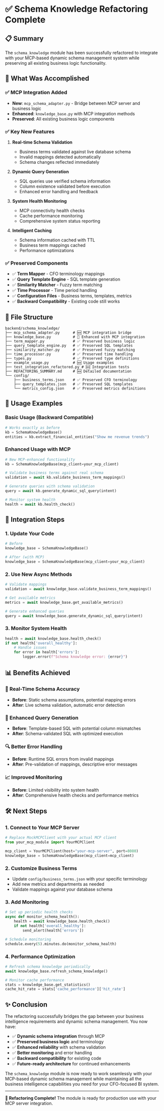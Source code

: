 # ✅ Schema Knowledge Refactoring Complete

## 📋 Summary

The `schema_knowledge` module has been successfully refactored to integrate with your MCP-based dynamic schema management system while preserving all existing business logic functionality.

## 🎯 What Was Accomplished

### ✅ MCP Integration Added

- **New**: `mcp_schema_adapter.py` - Bridge between MCP server and business logic
- **Enhanced**: `knowledge_base.py` with MCP integration methods
- **Preserved**: All existing business logic components

### ✅ Key New Features

1. **Real-time Schema Validation**

   - Business terms validated against live database schema
   - Invalid mappings detected automatically
   - Schema changes reflected immediately

2. **Dynamic Query Generation**

   - SQL queries use verified schema information
   - Column existence validated before execution
   - Enhanced error handling and feedback

3. **System Health Monitoring**

   - MCP connectivity health checks
   - Cache performance monitoring
   - Comprehensive system status reporting

4. **Intelligent Caching**
   - Schema information cached with TTL
   - Business term mappings cached
   - Performance optimizations

### ✅ Preserved Components

- ✅ **Term Mapper** - CFO terminology mappings
- ✅ **Query Template Engine** - SQL template generation
- ✅ **Similarity Matcher** - Fuzzy term matching
- ✅ **Time Processor** - Time period handling
- ✅ **Configuration Files** - Business terms, templates, metrics
- ✅ **Backward Compatibility** - Existing code still works

## 📁 File Structure

```
backend/schema_knowledge/
├── mcp_schema_adapter.py      # 🆕 MCP integration bridge
├── knowledge_base.py          # 🔄 Enhanced with MCP integration
├── term_mapper.py             # ✅ Preserved business logic
├── query_template_engine.py   # ✅ Preserved SQL templates
├── similarity_matcher.py      # ✅ Preserved fuzzy matching
├── time_processor.py          # ✅ Preserved time handling
├── types.py                   # ✅ Preserved type definitions
├── example_usage.py           # 🆕 Usage examples
├── test_integration_refactored.py # 🆕 Integration tests
├── REFACTORING_SUMMARY.md     # 🆕 Detailed documentation
└── config/
    ├── business_terms.json    # ✅ Preserved CFO terminology
    ├── query_templates.json   # ✅ Preserved SQL templates
    └── metrics_config.json    # ✅ Preserved metrics definitions
```

## 🚀 Usage Examples

### Basic Usage (Backward Compatible)

```python
# Works exactly as before
kb = SchemaKnowledgeBase()
entities = kb.extract_financial_entities("Show me revenue trends")
```

### Enhanced Usage with MCP

```python
# New MCP-enhanced functionality
kb = SchemaKnowledgeBase(mcp_client=your_mcp_client)

# Validate business terms against real schema
validation = await kb.validate_business_term_mappings()

# Generate queries with schema validation
query = await kb.generate_dynamic_sql_query(intent)

# Monitor system health
health = await kb.health_check()
```

## 🔧 Integration Steps

### 1. Update Your Code

```python
# Before
knowledge_base = SchemaKnowledgeBase()

# After (with MCP)
knowledge_base = SchemaKnowledgeBase(mcp_client=your_mcp_client)
```

### 2. Use New Async Methods

```python
# Validate mappings
validation = await knowledge_base.validate_business_term_mappings()

# Get available metrics
metrics = await knowledge_base.get_available_metrics()

# Generate enhanced queries
query = await knowledge_base.generate_dynamic_sql_query(intent)
```

### 3. Monitor System Health

```python
health = await knowledge_base.health_check()
if not health['overall_healthy']:
    # Handle issues
    for error in health['errors']:
        logger.error(f"Schema knowledge error: {error}")
```

## 📊 Benefits Achieved

### 🎯 Real-Time Schema Accuracy

- **Before**: Static schema assumptions, potential mapping errors
- **After**: Live schema validation, automatic error detection

### 🚀 Enhanced Query Generation

- **Before**: Template-based SQL with potential column mismatches
- **After**: Schema-validated SQL with optimized execution

### 🔍 Better Error Handling

- **Before**: Runtime SQL errors from invalid mappings
- **After**: Pre-validation of mappings, descriptive error messages

### 📈 Improved Monitoring

- **Before**: Limited visibility into system health
- **After**: Comprehensive health checks and performance metrics

## 🛠️ Next Steps

### 1. Connect to Your MCP Server

```python
# Replace MockMCPClient with your actual MCP client
from your_mcp_module import YourMCPClient

mcp_client = YourMCPClient(host="your-mcp-server", port=8080)
knowledge_base = SchemaKnowledgeBase(mcp_client=mcp_client)
```

### 2. Customize Business Terms

- Update `config/business_terms.json` with your specific terminology
- Add new metrics and departments as needed
- Validate mappings against your database schema

### 3. Add Monitoring

```python
# Set up periodic health checks
async def monitor_schema_health():
    health = await knowledge_base.health_check()
    if not health['overall_healthy']:
        send_alert(health['errors'])

# Schedule monitoring
schedule.every(5).minutes.do(monitor_schema_health)
```

### 4. Performance Optimization

```python
# Refresh schema knowledge periodically
await knowledge_base.refresh_schema_knowledge()

# Monitor cache performance
stats = knowledge_base.get_statistics()
cache_hit_rate = stats['cache_performance']['hit_rate']
```

## ✨ Conclusion

The refactoring successfully bridges the gap between your business intelligence requirements and dynamic schema management. You now have:

- ✅ **Dynamic schema integration** through MCP
- ✅ **Preserved business logic** and terminology
- ✅ **Enhanced reliability** with schema validation
- ✅ **Better monitoring** and error handling
- ✅ **Backward compatibility** for existing code
- ✅ **Future-ready architecture** for continued enhancements

The `schema_knowledge` module is now ready to work seamlessly with your MCP-based dynamic schema management while maintaining all the business intelligence capabilities you need for your CFO-focused BI system.

---

**🎉 Refactoring Complete!** The module is ready for production use with your MCP server integration.
